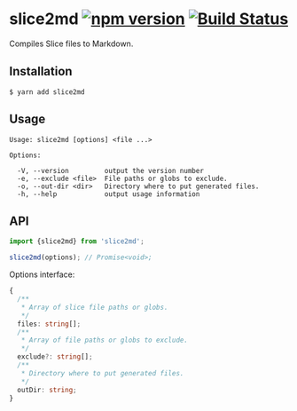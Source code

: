 # slice2md [![npm version][npm-image]][npm-url] [![Build Status][travis-image]][travis-url]

Compiles Slice files to Markdown.

## Installation

    $ yarn add slice2md

## Usage

    Usage: slice2md [options] <file ...>

    Options:

      -V, --version         output the version number
      -e, --exclude <file>  File paths or globs to exclude.
      -o, --out-dir <dir>   Directory where to put generated files.
      -h, --help            output usage information

## API

```ts
import {slice2md} from 'slice2md';

slice2md(options); // Promise<void>;
```

Options interface:

```ts
{
  /**
   * Array of slice file paths or globs.
   */
  files: string[];
  /**
   * Array of file paths or globs to exclude.
   */
  exclude?: string[];
  /**
   * Directory where to put generated files.
   */
  outDir: string;
}
```

[npm-image]: https://badge.fury.io/js/slice2md.svg
[npm-url]: https://badge.fury.io/js/slice2md
[travis-image]: https://travis-ci.org/aikoven/slice2md.svg?branch=master
[travis-url]: https://travis-ci.org/aikoven/slice2md
